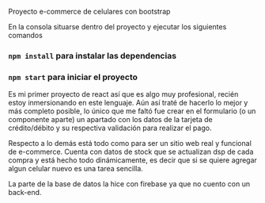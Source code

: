 Proyecto e-commerce de celulares con bootstrap

En la consola situarse dentro del proyecto y ejecutar los siguientes comandos

### `npm install` para instalar las dependencias

### `npm start` para iniciar el proyecto

Es mi primer proyecto de react así que es algo muy profesional, recién estoy inmersionando en este lenguaje. Aún así traté de hacerlo lo mejor y más completo posible, lo único que me faltó
fue crear en el formulario (o un componente aparte) un apartado con los datos de la tarjeta de crédito/débito y su respectiva validación para realizar el pago.

Respecto a lo demás está todo como para ser un sitio web real y funcional de e-commerce. Cuenta con datos de stock que se actualizan dsp de cada compra y está hecho todo dinámicamente, es decir que si se quiere agregar algun celular nuevo es una tarea sencilla.

La parte de la base de datos la hice con firebase ya que no cuento con un back-end.